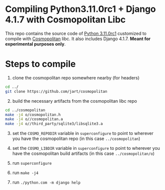 # Compiling Python3.11.0rc1 + Django 4.1.7 with Cosmopolitan Libc

This repo contains the source code of [Python 3.11.0rc1][py311] customized to
compile with [Cosmopolitan][cosmo] libc. It also includes Django 4.1.7. **Meant
for experimental purposes only**.

# Steps to compile

1. clone the cosmopolitan repo somewhere nearby (for headers)

```bash
cd ../
git clone https://github.com/jart/cosmopolitan
```

2. build the necessary artifacts from the cosmopolitan libc repo

```bash
cd ../cosmopolitan
make -j4 o/cosmopolitan.h
make -j4 o//cosmopolitan.a
make -j4 o//third_party/sqlite3/libsqlite3.a
```

3. set the `COSMO_REPODIR` variable in `superconfigure` to point to wherever you
   have the cosmopolitan repo (in this case `../cosmopolitan`)

4. set the `COSMO_LIBDIR` variable in `superconfigure` to point to wherever you
   have the cosmopolitan build artifacts (in this case `../cosmopolitan/o`)

5. run `superconfigure`

6. run `make -j4`

7. run `./python.com -m django help`



[py311]: https://github.com/python/cpython/tree/41cb07120b7792eac6413b0c56256a25e9b14e5d
[cosmo]: https://github.com/jart/cosmopolitan
